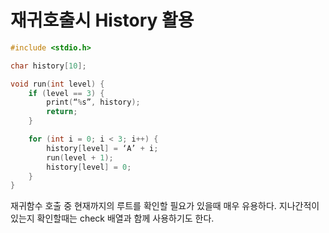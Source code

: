 # 재귀호출시 History 활용
```cpp
#include <stdio.h>

char history[10];

void run(int level) {
	if (level == 3) {
		print(“%s”, history);
		return;
	}

	for (int i = 0; i < 3; i++) {
		history[level] = ‘A’ + i;
		run(level + 1);
		history[level] = 0;
	}
}

```

재귀함수 호출 중 현재까지의 루트를 확인할 필요가 있을때 매우 유용하다. 지나간적이 있는지 확인할때는 check 배열과 함께 사용하기도 한다.